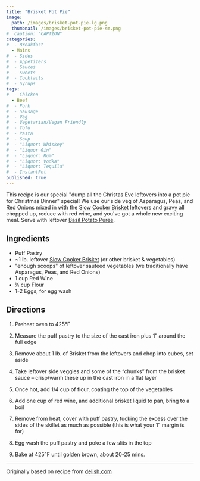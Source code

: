```yaml
---
title: "Brisket Pot Pie"
image: 
  path: /images/brisket-pot-pie-lg.png
  thumbnail: /images/brisket-pot-pie-sm.png
#  caption: "CAPTION"
categories:
#  - Breakfast
  - Mains
#  - Sides
#  - Appetizers
#  - Sauces
#  - Sweets
#  - Cocktails
#  - Syrups
tags:
#  - Chicken
  - Beef
#  - Pork
#  - Sausage
#  - Veg
#  - Vegetarian/Vegan Friendly
#  - Tofu
#  - Pasta
#  - Soup
#  - "Liquor: Whiskey"
#  - "Liquor Gin"
#  - "Liquor: Rum"
#  - "Liquor: Vodka"
#  - "Liquor: Tequila"
#  - InstantPot
published: true
---
```


This recipe is our special "dump all the Christas Eve leftovers into a pot pie for Christmas Dinner" special! We use our side veg of Asparagus, Peas, and Red Onions mixed in with the [Slow Cooker Brisket](/recipes/slow-cooker-brisket) leftovers and gravy all chopped up, reduce with red wine, and you've got a whole new exciting meal. Serve with leftover [Basil Potato Puree](/recipes/potato-basil-puree).

## Ingredients

* Puff Pastry
* ~1 lb. leftover [Slow Cooker Brisket](/recipes/slow-cooker-brisket) (or other brisket & vegetables)
* "enough scoops" of leftover sauteed vegetables (we traditionally have Asparagus, Peas, and Red Onions)
* 1 cup Red Wine
* ¼ cup Flour
* 1-2 Eggs, for egg wash

## Directions


1. Preheat oven to 425°F

1. Measure the puff pastry to the size of the cast iron plus 1” around the full edge

1. Remove about 1 lb. of Brisket from the leftovers and chop into cubes, set aside

1. Take leftover side veggies and some of the “chunks” from the brisket sauce – crisp/warm these up in the cast iron in a flat layer

1. Once hot, add 1/4 cup of flour, coating the top of the vegetables

1. Add one cup of red wine, and additional brisket liquid to pan, bring to a boil

1. Remove from heat, cover with puff pastry, tucking the excess over the sides of the skillet as much as possible (this is what your 1” margin is for)

1. Egg wash the puff pastry and poke a few slits in the top

1. Bake at 425°F until golden brown, about 20-25 mins.

---
Originally based on recipe from [delish.com](https://www.delish.com/cooking/recipe-ideas/recipes/a47117/beef-pot-pie-recipe/)

